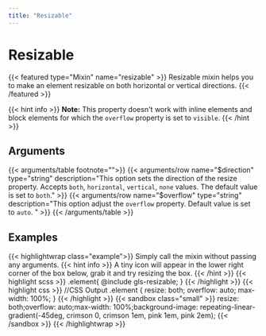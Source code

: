```yaml
---
title: "Resizable"
---
```


# Resizable

{{< featured type="Mixin" name="resizable" >}}
Resizable mixin helps you to make an element resizable on both horizontal or vertical directions.
{{< /featured >}}

{{< hint info >}}
**Note:** This property doesn't work with inline elements and block elements for which the `overflow` property is set to `visible`.
{{< /hint >}}

## Arguments

{{< arguments/table footnote="">}}
    {{< arguments/row name="$direction" type="string" description="This option sets the direction of the resize property. Accepts `both`, `horizontal`, `vertical`, `none` values. The default value is set to `both`." >}}
    {{< arguments/row name="$overflow" type="string" description="This option adjust the `overflow` property. Default value is set to `auto`. " >}}
{{< /arguments/table >}}

## Examples

{{< highlightwrap class="example">}}
Simply call the mixin without passing any arguments. 
{{< hint info >}}
A tiny icon will appear in the lower right corner of the box below, grab it and try resizing the box.
{{< /hint >}}
{{< highlight scss >}}
.element{
    @include gls-resizable;
}
{{< /highlight >}}
{{< highlight css >}}
//CSS Output
.element {
    resize: both;
    overflow: auto;
    max-width: 100%;
}
{{< /highlight >}}
{{< sandbox class="small" >}}
resize: both;overflow: auto;max-width: 100%;background-image: repeating-linear-gradient(-45deg, crimson 0, crimson 1em, pink 1em, pink 2em);
{{< /sandbox >}}
{{< /highlightwrap >}}

